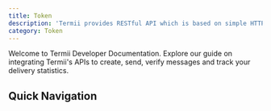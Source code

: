 ```yaml
---
title: Token
description: 'Termii provides RESTful API which is based on simple HTTP POST/GET requests. Our API lets you create, send, and verify messages, as well as, track your delivery statistics.'
category: Token
---
```


Welcome to Termii Developer Documentation. Explore our guide on integrating Termii's APIs to create, send, verify messages and track your delivery statistics.

## Quick Navigation

<token-navigation-component></token-navigation-component>

